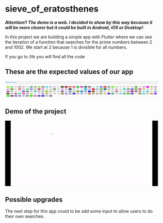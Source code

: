 # sieve_of_eratosthenes

***Attention!! The demo is a web. I decided to show by this way because it will be more clearer but it could be built in Android, iOS or Desktop!***.

In this project we are building a simple app with Flutter where we can see the iteration of a function that searches for the prime numbers between 2 and 1002. We start at 2 because 1 is divisible for all numbers. 

If you go to /lib you will find all the code

## These are the expected values of our app  
![Sieve of Eratosthenes expected result view](https://github.com/IonelRST/sieve/blob/main/example/result.png)

## Demo of the project  
![Sieve of Eratosthenes demo](https://github.com/IonelRST/sieve/blob/main/example/sieve-of-eratosthenes.gif)


## Possible upgrades  
The next step for this app could to be add some input to allow users to do their own searches.
